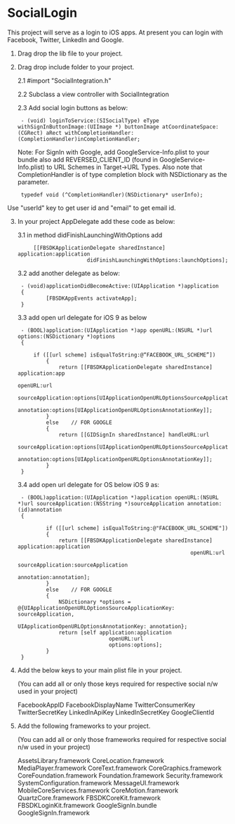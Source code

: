 # SocialLogin
This project will serve as a login to iOS apps. At present you can login with Facebook, Twitter, LinkedIn and Google.


1. Drag drop the lib file to your project.

2. Drag drop include folder to your project. 

	2.1 #import "SocialIntegration.h"

	2.2 Subclass a view controller with SocialIntegration

	2.3 Add social login buttons as below:

		- (void) loginToService:(SISocialType) eType withSignInButtonImage:(UIImage *) buttonImage atCoordinateSpace:(CGRect) aRect withCompletionHandler:(CompletionHandler)inCompletionHandler;

	Note: For SignIn with Google, add GoogleService-Info.plist to your bundle also add REVERSED_CLIENT_ID (found in GoogleService-Info.plist) to URL Schemes in Target->URL Types.
 	Also note that CompletionHandler is of type completion block with NSDictionary as the parameter.
 	      		
		typedef void (^CompletionHandler)(NSDictionary* userInfo);
Use "userId" key to get user id and "email" to get email id.

3. In your project AppDelegate add these code as below:

	3.1 in method didFinishLaunchingWithOptions add
	
	    	[[FBSDKApplicationDelegate sharedInstance] application:application
                             didFinishLaunchingWithOptions:launchOptions];

	3.2 add another delegate as below:

		- (void)applicationDidBecomeActive:(UIApplication *)application
		{
    			[FBSDKAppEvents activateApp];
		}

	3.3 add open url delegate for iOS 9 as below

		- (BOOL)application:(UIApplication *)app openURL:(NSURL *)url options:(NSDictionary *)options
		{

   			if ([[url scheme] isEqualToString:@“FACEBOOK_URL_SCHEME”])
    			{
        			return [[FBSDKApplicationDelegate sharedInstance] application:app
                                                              			      openURL:url
                                                    													 		     sourceApplication:options[UIApplicationOpenURLOptionsSourceApplicationKey]
                                                           annotation:options[UIApplicationOpenURLOptionsAnnotationKey]];
    			}
    			else	// FOR GOOGLE
    			{
        			return [[GIDSignIn sharedInstance] handleURL:url
                                   	            														sourceApplication:options[UIApplicationOpenURLOptionsSourceApplicationKey]
                                                         annotation:options[UIApplicationOpenURLOptionsAnnotationKey]];
    			}
		}

	3.4 add open url delegate for OS below iOS 9 as:

		- (BOOL)application:(UIApplication *)application openURL:(NSURL *)url sourceApplication:(NSString *)sourceApplication annotation:(id)annotation 
		{

    			if ([[url scheme] isEqualToString:@"FACEBOOK_URL_SCHEME"])
    			{
        			return [[FBSDKApplicationDelegate sharedInstance] application:application
                                                              openURL:url
                                                    sourceApplication:sourceApplication
                                                           annotation:annotation];
    			}
    			else 	// FOR GOOGLE
    			{
       				NSDictionary *options = @{UIApplicationOpenURLOptionsSourceApplicationKey: sourceApplication,
                                  			   UIApplicationOpenURLOptionsAnnotationKey: annotation};
        			return [self application:application
                         		  	openURL:url
                         		  	options:options];
    			}
		}
	

4. Add the below keys to your main plist file in your project.

	(You can add all or only those keys required for respective social n/w used in your project)

	FacebookAppID
	FacebookDisplayName
	TwitterConsumerKey
	TwitterSecretKey
	LinkedInApiKey
	LinkedInSecretKey
	GoogleClientId
 
5. Add the following frameworks to your project.

	(You can add all or only those frameworks required for respective social n/w used in your project)

	AssetsLibrary.framework
	CoreLocation.framework
	MediaPlayer.framework
	CoreText.framework
	CoreGraphics.framework
	CoreFoundation.framework
	Foundation.framework
	Security.framework
	SystemConfiguration.framework
	MessageUI.framework
	MobileCoreServices.framework
	CoreMotion.framework
	QuartzCore.framework
	FBSDKCoreKit.framework
	FBSDKLoginKit.framework
	GoogleSignIn.bundle
	GoogleSignIn.framework

